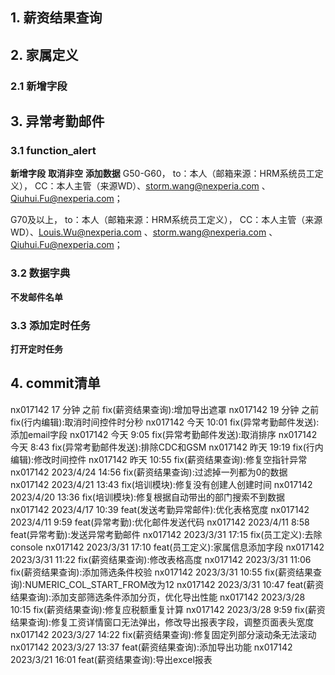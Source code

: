 ## 1. 薪资结果查询
## 2. 家属定义
### 2.1 新增字段
## 3. 异常考勤邮件
### 3.1 function_alert
**新增字段**
**取消非空**
**添加数据**
G50-G60，
to：本人（邮箱来源：HRM系统员工定义），
CC：本人主管（来源WD）、[storm.wang@nexperia.com](mailto:storm.wang@nexperia.com "mailto:storm.wang@nexperia.com") 、[Qiuhui.Fu@nexperia.com](mailto:stefanie.wan@nexperia.com "mailto:stefanie.wan@nexperia.com")；

G70及以上，
to：本人（邮箱来源：HRM系统员工定义），
CC：本人主管（来源WD）、[Louis.Wu@nexperia.com](mailto:Louis.Wu@nexperia.com "mailto:louis.wu@nexperia.com") 、storm.wang@nexperia.com 、[Qiuhui.Fu@nexperia.com](mailto:stefanie.wan@nexperia.com "mailto:stefanie.wan@nexperia.com")；
### 3.2 数据字典
**不发邮件名单**
### 3.3 添加定时任务
**打开定时任务**

## 4. commit清单
nx017142 17 分钟 之前 fix(薪资结果查询):增加导出遮罩
nx017142 19 分钟 之前 fix(行内编辑):取消时间控件时分秒
nx017142 今天 10:01 fix(异常考勤邮件发送):添加email字段
nx017142 今天 9:05 fix(异常考勤邮件发送):取消排序
nx017142 今天 8:43 fix(异常考勤邮件发送):排除CDC和GSM
nx017142 昨天 19:19 fix(行内编辑):修改时间控件
nx017142 昨天 10:55 fix(薪资结果查询):修复空指针异常
nx017142 2023/4/24 14:56 fix(薪资结果查询):过滤掉一列都为0的数据
nx017142 2023/4/21 13:43 fix(培训模块):修复没有创建人创建时间
nx017142 2023/4/20 13:36 fix(培训模块):修复根据自动带出的部门搜索不到数据
nx017142 2023/4/17 10:39 feat(发送考勤异常邮件):优化表格宽度
nx017142 2023/4/11 9:59 feat(异常考勤):优化邮件发送代码
nx017142 2023/4/11 8:58 feat(异常考勤):发送异常考勤邮件
nx017142 2023/3/31 17:15 fix(员工定义):去除console
nx017142 2023/3/31 17:10 feat(员工定义):家属信息添加字段
nx017142 2023/3/31 11:22 fix(薪资结果查询):修改表格高度
nx017142 2023/3/31 11:06 fix(薪资结果查询):添加筛选条件校验
nx017142 2023/3/31 10:55 fix(薪资结果查询):NUMERIC_COL_START_FROM改为12
nx017142 2023/3/31 10:47 feat(薪资结果查询):添加支部筛选条件添加分页，优化导出性能
nx017142 2023/3/28 10:15 fix(薪资结果查询):修复应税额重复计算
nx017142 2023/3/28 9:59 fix(薪资结果查询):修复工资详情窗口无法弹出，修改导出报表字段，调整页面表头宽度
nx017142 2023/3/27 14:22 fix(薪资结果查询):修复固定列部分滚动条无法滚动
nx017142 2023/3/27 13:37 feat(薪资结果查询):添加导出功能
nx017142 2023/3/21 16:01 feat(薪资结果查询):导出excel报表
